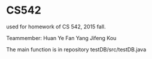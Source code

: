 # CS542
used for homework of CS 542, 2015 fall.

Teammember:
        Huan Ye
        Fan Yang
        Jifeng Kou

The main function is in repository testDB/src/testDB.java
